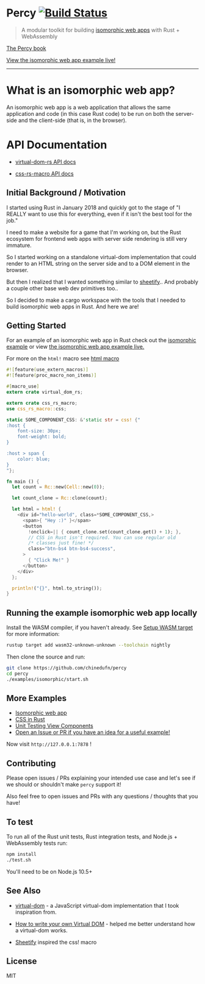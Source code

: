 Percy [![Build Status](https://travis-ci.org/chinedufn/percy.svg?branch=master)](https://travis-ci.org/chinedufn/percy)
===============

> A modular toolkit for building [isomorphic web apps][isomorphic-web-apps] with Rust + WebAssembly

[The Percy book](https://chinedufn.github.io/percy/)

[View the isomorphic web app example live!](https://percy-isomorphic.now.sh/)

---

# What is an isomorphic web app?
[isomorphic-web-apps]: #isomorphic-web-apps

An isomorphic web app is a web application that allows the same application and code (in this case Rust code) to be run on both the server-side and the client-side (that is, in the browser).

# API Documentation

- [virtual-dom-rs API docs](https://chinedufn.github.io/percy/api/virtual_dom_rs/macro.html.html)

- [css-rs-macro API docs](https://chinedufn.github.io/percy/api/css_rs_macro)

## Initial Background / Motivation

I started using Rust in January 2018 and quickly got to the stage of "I REALLY want to use this for everything, even if it isn't the best tool for the job."

I need to make a website for a game that I'm working on, but the Rust ecosystem for frontend web apps with server side rendering is still very immature.

So I started working on a standalone virtual-dom implementation that could render to an HTML string on the server side and to a DOM element in the browser.

But then I realized that I wanted something similar to [sheetify](https://github.com/stackcss/sheetify).. And probably a couple other base web dev primitives too..

So I decided to make a cargo workspace with the tools that I needed to build isomorphic web apps in Rust. And here we are!

## Getting Started

For an example of an isomorphic web app in Rust check out the [isomorphic example](examples/isomorphic) or
view [the isomorphic web app example live.](https://percy-isomorphic.now.sh/)

For more on the `html!` macro see [html macro](virtual-dom-rs/src/html_macro.rs)

```rust
#![feature(use_extern_macros)]
#![feature(proc_macro_non_items)]

#[macro_use]
extern crate virtual_dom_rs;

extern crate css_rs_macro;
use css_rs_macro::css;

static SOME_COMPONENT_CSS: &'static str = css! {"
:host {
    font-size: 30px;
    font-weight: bold;
}

:host > span {
    color: blue;
}
"};

fn main () {
  let count = Rc::new(Cell::new(0));

  let count_clone = Rc::clone(count);

  let html = html! {
    <div id="hello-world", class=*SOME_COMPONENT_CSS,>
      <span>{ "Hey :)" }</span>
      <button
        !onclick=|| { count_clone.set(count_clone.get() + 1); },
        // CSS in Rust isn't required. You can use regular old
        /* classes just fine! */
        class="btn-bs4 btn-bs4-success",
      >
        { "Click Me!" }
      </button>
    </div>
  };

  println!("{}", html.to_string());
}
```

## Running the example isomorphic web app locally

Install the WASM compiler, if you haven't already. See [Setup WASM target](https://www.hellorust.com/setup/wasm-target/) for more information:

```sh
rustup target add wasm32-unknown-unknown --toolchain nightly
```

Then clone the source and run:

```sh
git clone https://github.com/chinedufn/percy
cd percy
./examples/isomorphic/start.sh
```

## More Examples

- [Isomorphic web app](examples/isomorphic)
- [CSS in Rust](examples/css-in-rust)
- [Unit Testing View Components](examples/unit-testing-components)
- [Open an Issue or PR if you have an idea for a useful example!](https://github.com/chinedufn/percy/issues)

Now visit `http://127.0.0.1:7878` !

## Contributing

Please open issues / PRs explaining your intended use case and let's see if we should or shouldn't make `percy` support it!

Also feel free to open issues and PRs with any questions / thoughts that you have!

## To test

To run all of the Rust unit tests, Rust integration tests, and Node.js + WebAssembly tests run:

```sh
npm install
./test.sh
```

You'll need to be on Node.js 10.5+

## See Also

- [virtual-dom](https://github.com/Matt-Esch/virtual-dom) - a JavaScript virtual-dom implementation that I took inspiration from.

- [How to write your own Virtual DOM](https://medium.com/@deathmood/how-to-write-your-own-virtual-dom-ee74acc13060) - helped me better understand how a virtual-dom works.

- [Sheetify](https://github.com/stackcss/sheetify) inspired the css! macro

## License

MIT
